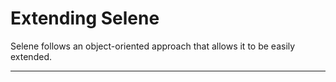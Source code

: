 # Extending Selene

Selene follows an object-oriented approach that allows it to be easily extended.

---
